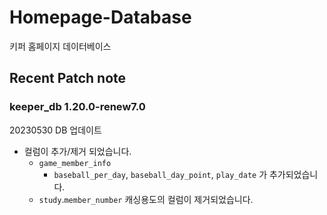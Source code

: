 # Homepage-Database

키퍼 홈페이지 데이터베이스

## Recent Patch note

### keeper_db 1.20.0-renew7.0

20230530 DB 업데이트

- 컬럼이 추가/제거 되었습니다.
  - `game_member_info`
    - `baseball_per_day`, `baseball_day_point`, `play_date` 가 추가되었습니다.
  - `study`.`member_number` 캐싱용도의 컬럼이 제거되었습니다.
